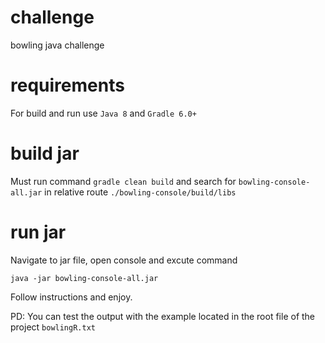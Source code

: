 # challenge #
bowling java challenge

# requirements #
For build and run use `Java 8` and `Gradle 6.0+`

# build jar #
Must run command `gradle clean build` and search for `bowling-console-all.jar` in relative route `./bowling-console/build/libs`

# run jar #
Navigate to jar file, open console and excute command 

`java -jar bowling-console-all.jar`

Follow instructions and enjoy.


PD: You can test the output with the example located in the root file of the project `bowlingR.txt`